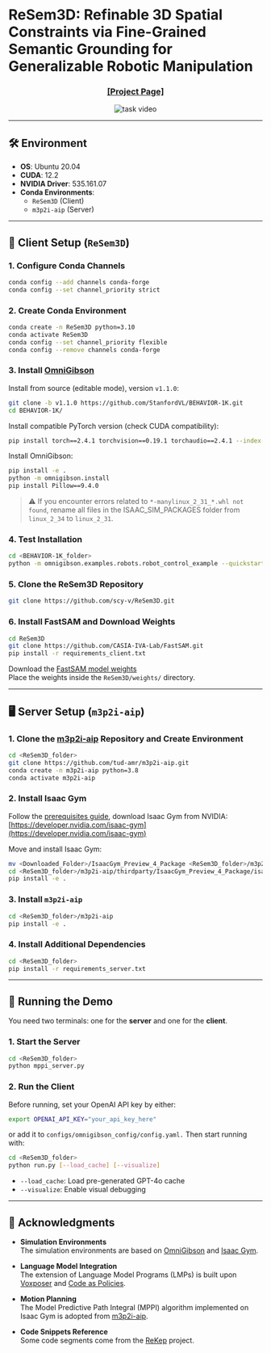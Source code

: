 # ReSem3D: Refinable 3D Spatial Constraints via Fine-Grained Semantic Grounding for Generalizable Robotic Manipulation

<h3 align="center">
  <a href="https://resem3d.github.io/">[Project Page]</a>
</h3>

<p align="center">
  <img src="videos/task.gif" alt="task video">
</p>

---

## 🛠️ Environment

- **OS**: Ubuntu 20.04  
- **CUDA**: 12.2  
- **NVIDIA Driver**: 535.161.07  
- **Conda Environments**:  
  - `ReSem3D` (Client)  
  - `m3p2i-aip` (Server)  

---

## 🔧 Client Setup (`ReSem3D`)

### 1. Configure Conda Channels

```bash
conda config --add channels conda-forge
conda config --set channel_priority strict
```

### 2. Create Conda Environment

```bash
conda create -n ReSem3D python=3.10 
conda activate ReSem3D
conda config --set channel_priority flexible
conda config --remove channels conda-forge
```

### 3. Install [OmniGibson](https://behavior.stanford.edu/omnigibson/getting_started/installation.html)

Install from source (editable mode), version `v1.1.0`:

```bash
git clone -b v1.1.0 https://github.com/StanfordVL/BEHAVIOR-1K.git
cd BEHAVIOR-1K/
```

Install compatible PyTorch version (check CUDA compatibility):

```bash
pip install torch==2.4.1 torchvision==0.19.1 torchaudio==2.4.1 --index-url https://download.pytorch.org/whl/cu118
```

Install OmniGibson:

```bash
pip install -e .
python -m omnigibson.install
pip install Pillow==9.4.0
```

> ⚠️ If you encounter errors related to `*-manylinux_2_31_*.whl not found`, rename all files in the ISAAC_SIM_PACKAGES folder from `linux_2_34` to `linux_2_31`.

### 4. Test Installation

```bash
cd <BEHAVIOR-1K_folder>
python -m omnigibson.examples.robots.robot_control_example --quickstart
```

### 5. Clone the ReSem3D Repository

```bash
git clone https://github.com/scy-v/ReSem3D.git
```

### 6. Install FastSAM and Download Weights

```bash
cd ReSem3D
git clone https://github.com/CASIA-IVA-Lab/FastSAM.git
pip install -r requirements_client.txt
```

Download the [FastSAM model weights](https://drive.usercontent.google.com/download?id=1m1sjY4ihXBU1fZXdQ-Xdj-mDltW-2Rqv&export=download)  
Place the weights inside the `ReSem3D/weights/` directory.

---

## 🖥️ Server Setup (`m3p2i-aip`)

### 1. Clone the [m3p2i-aip](https://github.com/tud-amr/m3p2i-aip.git) Repository and Create Environment

```bash
cd <ReSem3D_folder>
git clone https://github.com/tud-amr/m3p2i-aip.git
conda create -n m3p2i-aip python=3.8
conda activate m3p2i-aip
```

### 2. Install Isaac Gym

Follow the [prerequisites guide](https://github.com/tud-amr/m3p2i-aip/blob/master/thirdparty/README.md), download Isaac Gym from NVIDIA:[https://developer.nvidia.com/isaac-gym](https://developer.nvidia.com/isaac-gym)

Move and install Isaac Gym:

```bash
mv <Downloaded_Folder>/IsaacGym_Preview_4_Package <ReSem3D_folder>/m3p2i-aip/thirdparty/
cd <ReSem3D_folder>/m3p2i-aip/thirdparty/IsaacGym_Preview_4_Package/isaacgym/python
pip install -e .
```

### 3. Install `m3p2i-aip`

```bash
cd <ReSem3D_folder>/m3p2i-aip
pip install -e .
```

### 4. Install Additional Dependencies

```bash
cd <ReSem3D_folder>
pip install -r requirements_server.txt
```

---

## 🚀 Running the Demo

You need two terminals: one for the **server** and one for the **client**.

### 1. Start the Server

```bash
cd <ReSem3D_folder>
python mppi_server.py
```

### 2. Run the Client
Before running, set your OpenAI API key by either:
```bash
export OPENAI_API_KEY="your_api_key_here"
```
or add it to `configs/omnigibson_config/config.yaml.` Then start running with:
```bash
cd <ReSem3D_folder>
python run.py [--load_cache] [--visualize]
```

- `--load_cache`: Load pre-generated GPT-4o cache  
- `--visualize`: Enable visual debugging

---

## 🙏 Acknowledgments

- **Simulation Environments**  
  The simulation environments are based on [OmniGibson](https://behavior.stanford.edu/omnigibson/getting_started/installation.html) and [Isaac Gym](https://developer.nvidia.com/isaac-gym).

- **Language Model Integration**  
  The extension of Language Model Programs (LMPs) is built upon [Voxposer](https://voxposer.github.io/) and [Code as Policies](https://code-as-policies.github.io/).

- **Motion Planning**  
  The Model Predictive Path Integral (MPPI) algorithm implemented on Isaac Gym is adopted from [m3p2i-aip](https://autonomousrobots.nl/paper_websites/m3p2i-aip).

- **Code Snippets Reference**  
  Some code segments come from the [ReKep](https://rekep-robot.github.io/) project.

